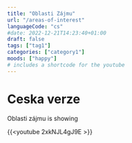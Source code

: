 ```yaml
---
title: "Oblasti Zájmu"
url: "/areas-of-interest"
languageCode: "cs"
#date: 2022-12-21T14:23:40+01:00
draft: false
tags: ["tag1"]
categories: ["category1"] 
moods: ["happy"]
# includes a shortcode for the youtube
---
```

# Ceska verze

Oblasti zájmu is showing 

{{<youtube 2xkNJL4gJ9E >}}